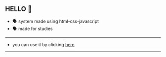 ## HELLO 👤 
- 🗣 system made using html-css-javascript
- 🗣 made for studies
--------
- you can use it by clicking [here](https://allmach/matrix-rain/)
- ----------
